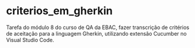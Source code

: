 # criterios_em_gherkin
Tarefa do módulo 8 do curso de QA da EBAC, fazer transcrição de critérios de aceitação para a linguagem Gherkin, utilizando extensão Cucumber no Visual Studio Code.
